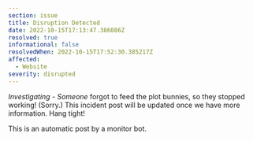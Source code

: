 ```yaml
---
section: issue
title: Disruption Detected
date: 2022-10-15T17:13:47.386086Z
resolved: true
informational: false
resolvedWhen: 2022-10-15T17:52:30.385217Z
affected:
  - Website
severity: disrupted
---
```

*Investigating* - _Someone_ forgot to feed the plot bunnies, so they stopped working! (Sorry.) This incident post will be updated once we have more information. Hang tight!

This is an automatic post by a monitor bot.
        